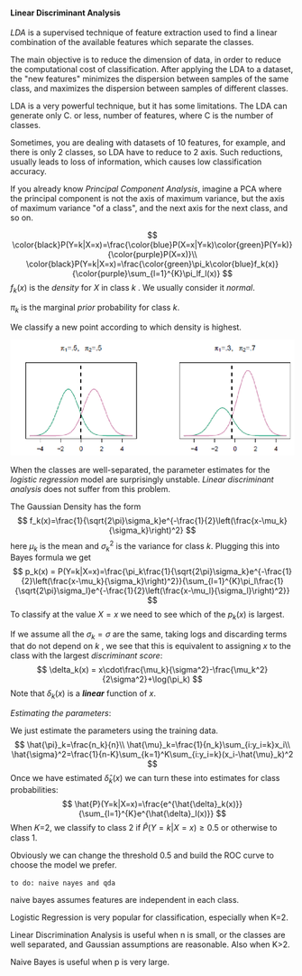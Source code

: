 #### Linear Discriminant Analysis

*LDA* is a supervised technique of feature extraction used to find a linear combination of the available features which separate the classes.

The main objective is to reduce the dimension of data, in order to reduce the computational cost of classification. After applying the LDA to a dataset, the "new features" minimizes the dispersion between samples of the same class, and maximizes the dispersion between samples of different classes.

LDA is a very powerful technique, but it has some limitations. The LDA can generate only C. or less, number of features, where C is the number of classes.

Sometimes, you are dealing with datasets of 10 features, for example, and there is only 2 classes, so LDA have to reduce to 2 axis. Such reductions, usually leads to loss of information, which causes low classification accuracy.

If you already know *Principal Component Analysis*, imagine a PCA where the principal component is not the axis of maximum variance, but the axis of maximum variance "of a class", and the next axis for the next class, and so on.

  
$$
\color{black}P(Y=k|X=x)=\frac{\color{blue}P(X=x|Y=k)\color{green}P(Y=k)}{\color{purple}P(X=x)}\\
\color{black}P(Y=k|X=x)=\frac{\color{green}\pi_k\color{blue}f_k(x)}{\color{purple}\sum_{l=1}^{K}\pi_lf_l(x)}
$$
$f_k(x)$ is the *density* for $X$ in class $k$ . We usually consider it *normal*.

$\pi_k$ is the marginal *prior* probability for class $k$.

We classify a new point according to which density is highest.

<img src="images/LDA.PNG" style="zoom:60%"/>

When the classes are well-separated, the parameter estimates for the *logistic regression* model are surprisingly unstable. *Linear discriminant analysis* does not suffer from this problem. 

The Gaussian Density has the form
$$
f_k(x)=\frac{1}{\sqrt{2\pi}\sigma_k}e^{-\frac{1}{2}\left(\frac{x-\mu_k}{\sigma_k}\right)^2}
$$
here $\mu_k$ is the mean and $\sigma_k^2$ is the variance for class $k$. Plugging this into Bayes formula we get
$$
p_k(x) = P(Y=k|X=x)=\frac{\pi_k\frac{1}{\sqrt{2\pi}\sigma_k}e^{-\frac{1}{2}\left(\frac{x-\mu_k}{\sigma_k}\right)^2}}{\sum_{l=1}^{K}\pi_l\frac{1}{\sqrt{2\pi}\sigma_l}e^{-\frac{1}{2}\left(\frac{x-\mu_l}{\sigma_l}\right)^2}}
$$
To classify at the value $X=x$ we need to see which of the $p_k(x)$ is largest. 

If we assume all the $\sigma_k=\sigma$ are the same, taking logs and discarding terms that do not depend on $k$ , we see that this is equivalent to assigning $x$ to the class with the largest *discriminant score*:
$$
\delta_k(x) = x\cdot\frac{\mu_k}{\sigma^2}-\frac{\mu_k^2}{2\sigma^2}+\log(\pi_k)
$$
Note that $\delta_k(x)$ is a ***linear*** function of $x$.

*Estimating the parameters*:

We just estimate the parameters using the training data.
$$
\hat{\pi}_k=\frac{n_k}{n}\\
\hat{\mu}_k=\frac{1}{n_k}\sum_{i:y_i=k}x_i\\
\hat{\sigma}^2=\frac{1}{n-K}\sum_{k=1}^K\sum_{i:y_i=k}(x_i-\hat{\mu}_k)^2
$$
Once we have estimated $\hat{\delta}_k(x)$ we can turn these into estimates for class probabilities:
$$
\hat{P}(Y=k|X=x)=\frac{e^{\hat{\delta}_k(x)}}{\sum_{l=1}^{K}e^{\hat{\delta}_l(x)}}
$$
When 𝐾=2, we classify to class $2$ if $\hat{P}(Y=k|X=x) \ge0.5$ or otherwise to class $1$.

Obviously we can change the threshold $0.5$ and build the ROC curve to choose the model we prefer.

`to do: naive nayes and qda`

naive bayes assumes features are independent in each class. 

Logistic Regression is very popular for classification, especially when K=2. 

Linear Discrimination Analysis is useful when n is small, or the classes are well separated, and Gaussian assumptions are reasonable. Also when K>2.

Naive Bayes is useful when p is very large.